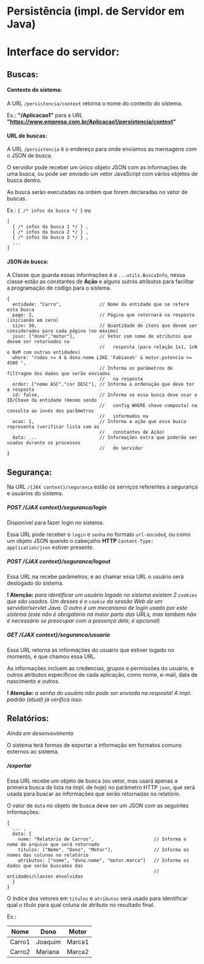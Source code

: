 
# Persistência (impl. de Servidor em Java)




# Interface do servidor:

## Buscas:

#### Contexto do sistema:
A URL `/persistencia/context` retorna o nome do contexto do sistema.

Ex.: **"/Aplicacao1"** para a URL **"https://www.empresa.com.br/Aplicacao1/persistencia/context"**

#### URL de buscas:
A URL `/persistencia` é o endereço para onde enviamos as mensagens com o JSON de busca.

O servidor pode receber um único objeto JSON com as informações de uma busca, ou pode
ser enviado um vetor JavaScript com vários objetos de busca dentro.

As busca serão executadas na ordem que forem declaradas no vetor de buscas.

Ex.: `{ /* infos da busca */ }` ou
```JSON5
[ 
  { /* infos da busca 1 */ } ,
  { /* infos da busca 2 */ } ,
  { /* infos da busca 3 */ } ,
  ...
]
```

#### JSON de busca:
A Classe que guarda essas informações é a `...utils.BuscaInfo`,
nessa classe estão as constantes de **Ação** e alguns outros atributos
para facilitar a programação de código para o sistema.

```JSON5
{
  entidade: "Carro",              // Nome da entidade que se refere esta busca
  page: 2,                        // Página que retornará na resposta (iniciando em zero)
  size: 50,                       // Quantidade de itens que devem ser considerados para cada página (no máximo)
  join: ["dono","motor"],         // Vetor com nome de atributos que devem ser retornados na 
                                  //   resposta (para relação 1x1, 1xN e NxM com outras entidades)
  where: "rodas >= 4 & dono.nome LIKE 'Fabiana%' & motor.potencia >= 4500 ",
                                  // Informa os parâmetros de filtragem dos dados que serão enviados
                                  //   na resposta
  order: ["nome ASC","cor DESC"], // Informa a ordenação que deve ter a resposta
  id: false,                      // Informa se essa busca deve usar o ID/Chave da entidade (mesmo sendo 
                                  //   config WHERE chave composta) na consulta ao invés dos parâmetros 
                                  //   informados na 
  acao: 1,                        // Informa a ação que essa busca representa (verificar lista com as 
                                  //   constantes de Ação)
  data: ...                       // Informações extra que poderão ser usadas durante os processos
                                  //   do servidor
}
```

## Segurança:
Na URL `/{JAX context}/seguranca` estão os serviços referentes a segurança e usuários do sistema.

##### POST /{JAX context}/seguranca/login
Disponível para fazer login no sistema.

Essa URL pode receber o `login` e `senha` no formato `url-encoded`, ou como um objeto JSON
quando o cabeçalho **HTTP** `Content-Type: application/json` estiver presente.

##### POST /{JAX context}/seguranca/logout
Essa URL na recebe parâmetros, e ao chamar essa URL o usuário será deslogado do sistema.

**! Atenção:** *para identificar um usuário logado no sistema existem 2 `cookies` que são usados.
Um desses é o `cookie` da sessão Web de um servidor/servlet Java.
O outro é um mecanismo de login usado por este sistema (este não é obrigatório na maior parte das URLs,
mas também não é necessário se preocupar com a presença dele; é opcional)*

##### GET /{JAX context}/seguranca/usuario
Essa URL retorna as informações do usuário que estiver logado no momento, e que chamou essa URL.

As informações incluem as credencias, grupos e permissões do usuário, e outros atributos específicos
de cada aplicação, como nome, e-mail, data de nascimento e outros.

**! Atenção:** *a senha do usuário não pode ser enviada na resposta! A impl. padrão (atual) já 
verifica isso.*

## Relatórios:
*Ainda em desenvovimento*

O sistema terá formas de exportar a informação em formatos comuns externos ao sistema.

##### /exportar
Essa URL recebe um objeto de busca (ou vetor, mas usará apenas a primeira busca da lista na 
impl. de hoje) no parâmetro HTTP `json`, que será usada para buscar as informações 
que serão retornadas no relatório.

O valor de `data` no objeto de busca deve ser um JSON com as seguintes informações:
```JSON5
{
  ... ,
  data: {
    nome: "Relatório de Carros",                      // Informa o nome do arquivo que será retornado
    titulos: ["Nome", "Dono", "Motor"],               // Informa os nomes das colunas no relatório
    atributos: ["nome", "dono.nome", "motor.marca"]   // Informa os dados que serão buscados das
                                                      //   entidades/classes envolvidas
  }
}
```

O índice dos vetores em `titulos` e `atributos` será usado para identificar qual o título para qual
coluna de atributo no resultado final.

Ex.:

| Nome   | Dono    | Motor  |
| ------ | ------- | ------ |
| Carro1 | Joaquim | Marca1 |
| Carro2 | Mariana | Marca2 |


